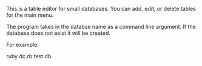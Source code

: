 This is a table editor for small databases.  You can add, edit, or delete tables for the main menu.

The program takes in the databse name as a command line argument.  If the database does not exist it will be created.

For example:

ruby dc.rb test.db
